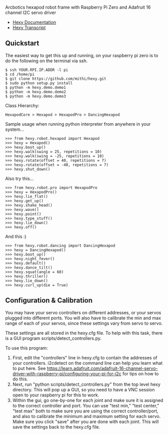 
Arcbotics hexapod robot frame with Raspberry Pi Zero and Adafruit 16 channel I2C servo driver
- [Hexy Documentation](http://hexyrobot.wordpress.com)
- [Hexy Transcript](https://medium.com/@mithi/a-raspberry-pi-hexy-transcript-62533c69a566)

Quickstart
----------
 
The easiest way to get this up and running, on your raspberry pi zero is to do the following on the terminal via ssh.

```
$ ssh YOUR.RPI.IP.ADDR -l pi 
$ cd /home/pi
$ git clone https://github.com/mithi/hexy.git
$ sudo python setup.py install
$ python -m hexy.demo.demo1
$ python -m hexy.demo.demo2
$ python -m hexy.demo.demo3
```

Class Hierarchy:
```
HexapodCore > Hexapod > HexapodPro > DancingHexapod
```

Sample usage when running python interpreter from anywhere in your system... 

```
>>> from hexy.robot.hexapod import Hexapod
>>> hexy = Hexapod()
>>> hexy.boot_up()
>>> hexy.walk(swing = 25, repetitions = 10)
>>> hexy.walk(swing = -25, repetitions = 10)
>>> hexy.rotate(offset = 40, repetitions = 7)
>>> hexy.rotate(offset = -40, repetitions = 7)
>>> hexy.shut_down()
```

Also try this...

```
>>> from hexy.robot.pro import HexapodPro
>>> hexy = HexapodPro()
>>> hexy.lie_flat()
>>> hexy.get_up()
>>> hexy.shake_head()
>>> hexy.wave()
>>> hexy.point()
>>> hexy.type_stuff()
>>> hexy.lie_down()
>>> hexy.off()
```

And this :)

```
>>> from hexy.robot.dancing import DancingHexapod
>>> hexy = DancingHexapod()
>>> hexy.boot_up()
>>> hexy.night_fever()
>>> hexy.default()
>>> hexy.dance_tilt()
>>> hexy.squat(angle = 60)
>>> hexy.thriller()
>>> hexy.lie_down()
>>> hexy.curl_up(die = True)
```


Configuration & Calibration
---------------------------
You may have your servo controllers on different addresses,
or your servos plugged into different ports. You will also
have to calibrate the min and max range of each of your
servos, since these settings vary from servo to servo.

These settings are all stored in the hexy.cfg file. To help
with this task, there is a GUI program scripts/detect_controllers.py.

To use this program:
 1. First, edit the "controllers" line in hexy.cfg to contain
    the addresses of your controllers. i2cdetect on the command
    line can help you learn what to put here. See https://learn.adafruit.com/adafruit-16-channel-servo-driver-with-raspberry-pi/configuring-your-pi-for-i2c
    for tips on how to do this.
 2. Next, run "python scripts/detect_controllers.py" from the top
    level hexy directory. This will pop up a GUI, so you need
    to have a VNC session open to your raspberry pi for this to
    work.
 3. Within the gui, go one-by-one for each joint and make sure
    it is assigned to the correct controller and port. You can
    use "test min," "test center," "test max" both to make sure
    you are using the correct controller/port, and also to
    calibrate the minimum and maximum setting for each servo.
    Make sure you click "save" after you are done with each joint.
    This will save the settings back to the hexy.cfg file.
    